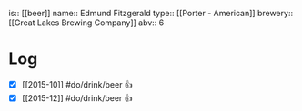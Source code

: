is:: [[beer]]
name:: Edmund Fitzgerald
type:: [[Porter - American]]
brewery:: [[Great Lakes Brewing Company]]
abv:: 6

# Log
- [x] [[2015-10]] #do/drink/beer 👍
- [x] [[2015-12]] #do/drink/beer 👍

